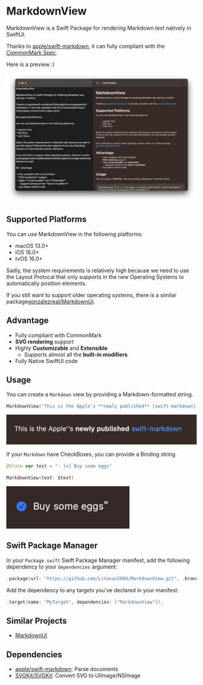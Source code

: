 # MarkdownView

MarkdownView is a Swift Package for rendering Markdown text natively in SwiftUI.

Thanks to [apple/swift-markdown](https://github.com/apple/swift-markdown), it can fully compliant with the [CommonMark Spec](https://spec.commonmark.org/current/).

Here is a preview :)

![](Images/overall.jpeg)

## Supported Platforms

You can use MarkdownView in the following platforms:

* macOS 13.0+
* iOS 16.0+
* tvOS 16.0+

Sadly, the system requirements is relatively high because we need to use the Layout Protocal that only supports in the new Operating Systems to automatically position elements.  

If you still want to support older operating systems, there is a similar package[gonzalezreal/MarkdownUI](https://github.com/gonzalezreal/MarkdownUI.git).

## Advantage

- Fully compliant with CommonMark
- **SVG rendering** support
-  Highly **Customizable** and **Extensible**
    - Supports almost all the **built-in modifiers**
-  Fully Native SwiftUI code

## Usage

You can create a `Markdown` view by providing a Markdown-formatted string.

```swift
MarkdownView("This is the Apple's **newly published** [swift-markdown](https://github.com/apple/swift-markdown)")
```

![](Images/bold_and_links.png)

If your `Markdown` have CheckBoxes, you can provide a Binding string.

```swift
@State var text = "- [x] Buy some eggs"
```

```swift
MarkdownView(text: $text)
```   

![](Images/checkbox.png)

## Swift Package Manager

In your `Package.swift` Swift Package Manager manifest, add the following dependency to your `dependencies` argument:

```swift
.package(url: "https://github.com/LiYanan2004/MarkdownView.git", .branch("main")),
```

Add the dependency to any targets you've declared in your manifest:

```swift
.target(name: "MyTarget", dependencies: ["MarkdownView"]),
```

## Similar Projects
- [MarkdownUI](https://github.com/gonzalezreal/MarkdownUI)

## Dependencies
- [apple/swift-markdown](https://github.com/apple/swift-markdown): Parse documents
- [SVGKit/SVGKit](https://github.com/SVGKit/SVGKit): Convert SVG to UIImage/NSImage
